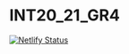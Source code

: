 # INT20_21_GR4
[![Netlify Status](https://api.netlify.com/api/v1/badges/644ca93a-2a7f-451c-bf5a-8e30e0c58ce6/deploy-status)](https://app.netlify.com/sites/astrologyproject/deploys)